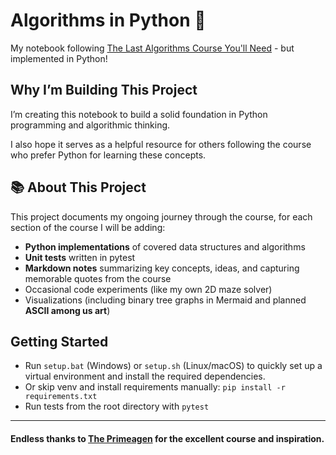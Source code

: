 # Algorithms in Python 📓

My notebook following [The Last Algorithms Course You'll Need](https://frontendmasters.com/courses/algorithms/) - but implemented in Python!

## Why I’m Building This Project

I’m creating this notebook to build a solid foundation in Python programming and algorithmic thinking.

I also hope it serves as a helpful resource for others following the course who prefer Python for learning these concepts.

## 📚 About This Project

This project documents my ongoing journey through the course, for each section of the course I will be adding:

- **Python implementations** of covered data structures and algorithms
- **Unit tests** written in pytest
- **Markdown notes** summarizing key concepts, ideas, and capturing memorable quotes from the course
- Occasional code experiments (like my own 2D maze solver)
- Visualizations (including binary tree graphs in Mermaid and planned __ASCII among us art__)

## Getting Started

- Run `setup.bat` (Windows) or `setup.sh` (Linux/macOS) to quickly set up a virtual environment and install the required dependencies.
- Or skip venv and install requirements manually: `pip install -r requirements.txt`
- Run tests from the root directory with `pytest`

---

#### Endless thanks to [The Primeagen](https://github.com/ThePrimeagen) for the excellent course and inspiration.
